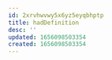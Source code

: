 ```yaml
---
id: 2xrvhwvwy5x6yz5eyqbhptp
title: hadDefinition
desc: ''
updated: 1656098503354
created: 1656098503354
---
```



